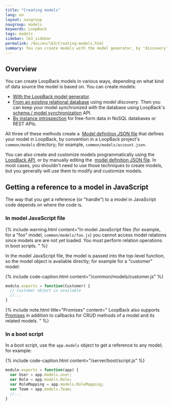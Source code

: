 ```yaml
---
title: "Creating models"
lang: en
layout: navgroup
navgroup: models
keywords: LoopBack
tags: models
sidebar: lb3_sidebar
permalink: /doc/en/lb3/Creating-models.html
summary: You can create models with the model generator, by "discovery" from existing an existing database schema, and by instance introspection for non-relational data sources.
---
```


## Overview

You can create LoopBack models in various ways, depending on what kind of data source the model is based on.
You can create models:

* [With the LoopBack model generator](Using-the-model-generator.html).
* [From an existing relational database](Discovering-models-from-relational-databases.html) using _model discovery_.
  Then you can keep your model synchronized with the database using LoopBack's 
  [schema / model synchronization](Creating-a-database-schema-from-models.html) API.
* [By instance introspection](Creating-models-from-unstructured-data.html) for free-form data in NoSQL databases or REST APIs.

All three of these methods create a 
[Model definition JSON file](Model-definition-JSON-file.html) that defines your model in LoopBack,
by convention in a LoopBack project's `common/models` directory; for example, `common/models/account.json`.

You can also create and customize models programmatically using the 
[LoopBack API](http://apidocs.strongloop.com/loopback/#loopback-createmodel), or by manually editing the 
[model definition JSON file](Model-definition-JSON-file.html).
In most cases, you shouldn't need to use those techniques to create models, but you generally will use them to modify and customize models.

## Getting a reference to a model in JavaScript

The way that you get a reference (or "handle") to a model in JavaScript code depends on where the code is.

### In model JavaScript file

{% include warning.html content="In model JavaScript files (for example, for a \"foo\" model, `common/models/foo.js`) you cannot access model relations since models are are not yet loaded.
You must perform relation operations in boot scripts.
" %}

In the model JavaScript file, the model is passed into the top-level function, so the model object is available directly; for example for a "customer" model:

{% include code-caption.html content="/common/models/customer.js" %}
```javascript
module.exports = function(Customer) {
  // Customer object is available 
  //...
}
```

{% include note.html title="Promises" content="
LoopBack also supports [Promises](https://www.promisejs.org/) in addition to callbacks for CRUD methods of a model and its related models.
" %}

### In a boot script

In a boot script, use the `app.models` object to get a reference to any model; for example:

{% include code-caption.html content="/server/boot/script.js" %}
```javascript
module.exports = function(app) {
  var User = app.models.user;
  var Role = app.models.Role;
  var RoleMapping = app.models.RoleMapping;
  var Team = app.models.Team;
  //...
}
```

